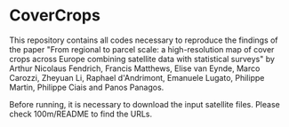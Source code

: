 # CoverCrops

This repository contains all codes necessary to reproduce the findings of the paper "From regional to parcel scale: a high-resolution map of cover crops across Europe combining satellite data with statistical surveys" by Arthur Nicolaus Fendrich, Francis Matthews, Elise van Eynde, Marco Carozzi, Zheyuan Li, Raphael d'Andrimont, Emanuele Lugato, Philippe Martin, Philippe Ciais and Panos Panagos.

Before running, it is necessary to download the input satellite files. Please check 100m/README to find the URLs.
